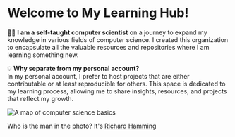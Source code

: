 # Welcome to My Learning Hub!

👨‍💻 **I am a self-taught computer scientist** on a journey to expand my knowledge in various fields of computer science. I created this organization to encapsulate all the valuable resources and repositories where I am learning something new.

💡 **Why separate from my personal account?**  
In my personal account, I prefer to host projects that are either contributable or at least reproducible for others. This space is dedicated to my learning process, allowing me to share insights, resources, and projects that reflect my growth.

 
![A map of computer science basics](https://i.redd.it/13v6seyveh661.png)

Who is the man in the photo? It's [Richard Hamming](https://en.wikipedia.org/wiki/Richard_Hamming)
